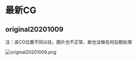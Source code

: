 # 最新CG

## original20201009

注：该CG位置不同以往，图片也不正常，故也没做任何后期处理

![original20201009.png](https://cdn.jsdelivr.net/gh/Rcrwrate/benghuai/asset/original20201009.png)
